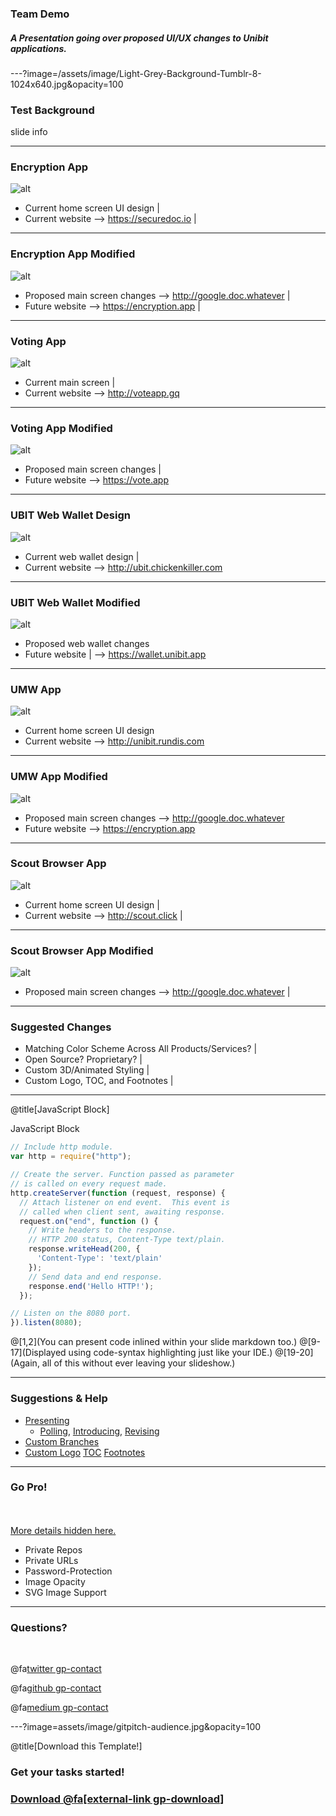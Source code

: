 ### Team Demo

##### A Presentation going over proposed UI/UX changes to Unibit applications. 

---?image=/assets/image/Light-Grey-Background-Tumblr-8-1024x640.jpg&opacity=100

### Test Background

slide info

---

### Encryption App

![alt](/assets/image/demo/cryptit-main.jpg)

- Current home screen UI design |
- Current website --> https://securedoc.io |

---

### Encryption App Modified

![alt](assets/image/encryption-app-mod.jpg)

- Proposed main screen changes --> http://google.doc.whatever |
- Future website --> https://encryption.app |

---

### Voting App

![alt](/assets/image/demo/voteapp-main.png)

- Current main screen |
- Current website --> http://voteapp.gq

---

### Voting App Modified

![alt]()

- Proposed main screen changes |
- Future website --> https://vote.app

---

### UBIT Web Wallet Design

![alt](/assets/image/demo/ubit-main.png)

- Current web wallet design |
- Current website --> http://ubit.chickenkiller.com

---

### UBIT Web Wallet Modified

![alt]()

- Proposed web wallet changes 
- Future website | --> https://wallet.unibit.app

---

### UMW App

![alt](/assets/image/demo/umw-main.jpg)

- Current home screen UI design 
- Current website --> http://unibit.rundis.com 

---

### UMW App Modified

![alt](assets/image/encryption-app-mod.jpg)

- Proposed main screen changes --> http://google.doc.whatever 
- Future website --> https://encryption.app 

---

### Scout Browser App

![alt](/assets/image/demo/scoutbrowser-main.png)

- Current home screen UI design |
- Current website --> http://scout.click |

---

### Scout Browser App Modified

![alt](assets/image/encryption-app-mod.jpg)

- Proposed main screen changes --> http://google.doc.whatever |

---

### Suggested Changes

- Matching Color Scheme Across All Products/Services? |
- Open Source? Proprietary? |
- Custom 3D/Animated Styling |
- Custom Logo, TOC, and Footnotes |

---

@title[JavaScript Block]

<p><span class="slide-title">JavaScript Block</span></p>

```javascript
// Include http module.
var http = require("http");

// Create the server. Function passed as parameter
// is called on every request made.
http.createServer(function (request, response) {
  // Attach listener on end event.  This event is
  // called when client sent, awaiting response.
  request.on("end", function () {
    // Write headers to the response.
    // HTTP 200 status, Content-Type text/plain.
    response.writeHead(200, {
      'Content-Type': 'text/plain'
    });
    // Send data and end response.
    response.end('Hello HTTP!');
  });

// Listen on the 8080 port.
}).listen(8080);
```

@[1,2](You can present code inlined within your slide markdown too.)
@[9-17](Displayed using code-syntax highlighting just like your IDE.)
@[19-20](Again, all of this without ever leaving your slideshow.)

---

### Suggestions & Help

- [Presenting](https://github.com/gitpitch/gitpitch/wiki/Code-Presenting)
  + [Polling](https://github.com/gitpitch/gitpitch/wiki/Code-Delimiter-Slides), [Introducing](https://github.com/gitpitch/gitpitch/wiki/Code-Slides), [Revising](https://github.com/gitpitch/gitpitch/wiki/GIST-Slides) 
- [Custom Branches](https://github.com/gitpitch/gitpitch/wiki/Slideshow-Custom-CSS)
- [Custom Logo](https://github.com/gitpitch/gitpitch/wiki/Logo-Setting) [TOC](https://github.com/gitpitch/gitpitch/wiki/Table-of-Contents) [Footnotes](https://github.com/gitpitch/gitpitch/wiki/Footnote-Setting)

---

### Go Pro!

<br>
<div class="left">
    <i class="fa fa-user-secret fa-5x" aria-hidden="true"> </i><br>
    <a href="https://gitpitch.com/pro-features" class="pro-link">
    More details hidden here.</a>
</div>
<div class="right">
    <ul>
        <li>Private Repos</li>
        <li>Private URLs</li>
        <li>Password-Protection</li>
        <li>Image Opacity</li>
        <li>SVG Image Support</li>
    </ul>
</div>

---

### Questions?

<br>

@fa[twitter gp-contact](@us)

@fa[github gp-contact](us)

@fa[medium gp-contact](@us)

---?image=assets/image/gitpitch-audience.jpg&opacity=100

@title[Download this Template!]

### <span class="white">Get your tasks started!</span>
### [Download @fa[external-link gp-download]](https://gitpitch.com/template/download/white)

